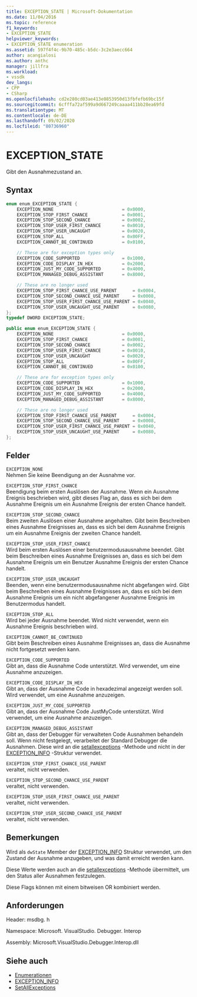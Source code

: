 ```yaml
---
title: EXCEPTION_STATE | Microsoft-Dokumentation
ms.date: 11/04/2016
ms.topic: reference
f1_keywords:
- EXCEPTION_STATE
helpviewer_keywords:
- EXCEPTION_STATE enumeration
ms.assetid: 597f4f4c-9b70-485c-b5dc-3c2e3aecc664
author: acangialosi
ms.author: anthc
manager: jillfra
ms.workload:
- vssdk
dev_langs:
- CPP
- CSharp
ms.openlocfilehash: cd2e280cd03ae413e0853950d13fbfefb69bc15f
ms.sourcegitcommit: 6cfffa72af599a9d667249caaaa411bb28ea69fd
ms.translationtype: MT
ms.contentlocale: de-DE
ms.lasthandoff: 09/02/2020
ms.locfileid: "80736960"
---
```

# <a name="exception_state"></a>EXCEPTION_STATE
Gibt den Ausnahmezustand an.

## <a name="syntax"></a>Syntax

```cpp
enum enum_EXCEPTION_STATE {
    EXCEPTION_NONE                          = 0x0000,
    EXCEPTION_STOP_FIRST_CHANCE             = 0x0001,
    EXCEPTION_STOP_SECOND_CHANCE            = 0x0002,
    EXCEPTION_STOP_USER_FIRST_CHANCE        = 0x0010,
    EXCEPTION_STOP_USER_UNCAUGHT            = 0x0020,
    EXCEPTION_STOP_ALL                      = 0x00FF,
    EXCEPTION_CANNOT_BE_CONTINUED           = 0x0100,

    // These are for exception types only
    EXCEPTION_CODE_SUPPORTED                = 0x1000,
    EXCEPTION_CODE_DISPLAY_IN_HEX           = 0x2000,
    EXCEPTION_JUST_MY_CODE_SUPPORTED        = 0x4000,
    EXCEPTION_MANAGED_DEBUG_ASSISTANT       = 0x8000,

    // These are no longer used
    EXCEPTION_STOP_FIRST_CHANCE_USE_PARENT      = 0x0004,
    EXCEPTION_STOP_SECOND_CHANCE_USE_PARENT     = 0x0008,
    EXCEPTION_STOP_USER_FIRST_CHANCE_USE_PARENT = 0x0040,
    EXCEPTION_STOP_USER_UNCAUGHT_USE_PARENT     = 0x0080,
};
typedef DWORD EXCEPTION_STATE;
```

```csharp
public enum enum_EXCEPTION_STATE {
    EXCEPTION_NONE                          = 0x0000,
    EXCEPTION_STOP_FIRST_CHANCE             = 0x0001,
    EXCEPTION_STOP_SECOND_CHANCE            = 0x0002,
    EXCEPTION_STOP_USER_FIRST_CHANCE        = 0x0010,
    EXCEPTION_STOP_USER_UNCAUGHT            = 0x0020,
    EXCEPTION_STOP_ALL                      = 0x00FF,
    EXCEPTION_CANNOT_BE_CONTINUED           = 0x0100,

    // These are for exception types only
    EXCEPTION_CODE_SUPPORTED                = 0x1000,
    EXCEPTION_CODE_DISPLAY_IN_HEX           = 0x2000,
    EXCEPTION_JUST_MY_CODE_SUPPORTED        = 0x4000,
    EXCEPTION_MANAGED_DEBUG_ASSISTANT       = 0x8000,

    // These are no longer used
    EXCEPTION_STOP_FIRST_CHANCE_USE_PARENT      = 0x0004,
    EXCEPTION_STOP_SECOND_CHANCE_USE_PARENT     = 0x0008,
    EXCEPTION_STOP_USER_FIRST_CHANCE_USE_PARENT = 0x0040,
    EXCEPTION_STOP_USER_UNCAUGHT_USE_PARENT     = 0x0080,
};
```

## <a name="fields"></a>Felder
`EXCEPTION_NONE`\
Nehmen Sie keine Beendigung an der Ausnahme vor.

`EXCEPTION_STOP_FIRST_CHANCE`\
Beendigung beim ersten Auslösen der Ausnahme. Wenn ein Ausnahme Ereignis beschrieben wird, gibt dieses Flag an, dass es sich bei dem Ausnahme Ereignis um ein Ausnahme Ereignis der ersten Chance handelt.

`EXCEPTION_STOP_SECOND_CHANCE`\
Beim zweiten Auslösen einer Ausnahme angehalten. Gibt beim Beschreiben eines Ausnahme Ereignisses an, dass es sich bei dem Ausnahme Ereignis um ein Ausnahme Ereignis der zweiten Chance handelt.

`EXCEPTION_STOP_USER_FIRST_CHANCE`\
Wird beim ersten Auslösen einer benutzermodusausnahme beendet. Gibt beim Beschreiben eines Ausnahme Ereignisses an, dass es sich bei dem Ausnahme Ereignis um ein Benutzer Ausnahme Ereignis der ersten Chance handelt.

`EXCEPTION_STOP_USER_UNCAUGHT`\
Beenden, wenn eine benutzermodusausnahme nicht abgefangen wird. Gibt beim Beschreiben eines Ausnahme Ereignisses an, dass es sich bei dem Ausnahme Ereignis um ein nicht abgefangener Ausnahme Ereignis im Benutzermodus handelt.

`EXCEPTION_STOP_ALL`\
Wird bei jeder Ausnahme beendet. Wird nicht verwendet, wenn ein Ausnahme Ereignis beschrieben wird.

`EXCEPTION_CANNOT_BE_CONTINUED`\
Gibt beim Beschreiben eines Ausnahme Ereignisses an, dass die Ausnahme nicht fortgesetzt werden kann.

`EXCEPTION_CODE_SUPPORTED`\
Gibt an, dass die Ausnahme Code unterstützt. Wird verwendet, um eine Ausnahme anzuzeigen.

`EXCEPTION_CODE_DISPLAY_IN_HEX`\
Gibt an, dass der Ausnahme Code in hexadezimal angezeigt werden soll. Wird verwendet, um eine Ausnahme anzuzeigen.

`EXCEPTION_JUST_MY_CODE_SUPPORTED`\
Gibt an, dass der Ausnahme Code JustMyCode unterstützt. Wird verwendet, um eine Ausnahme anzuzeigen.

`EXCEPTION_MANAGED_DEBUG_ASSISTANT`\
Gibt an, dass der Debugger für verwalteten Code Ausnahmen behandeln soll. Wenn nicht festgelegt, verarbeitet der Standard Debugger die Ausnahmen. Diese wird an die [setallexceptions](../../../extensibility/debugger/reference/idebugengine3-setallexceptions.md) -Methode und nicht in der [EXCEPTION_INFO](../../../extensibility/debugger/reference/exception-info.md) -Struktur verwendet.

`EXCEPTION_STOP_FIRST_CHANCE_USE_PARENT`\
veraltet, nicht verwenden.

`EXCEPTION_STOP_SECOND_CHANCE_USE_PARENT`\
veraltet, nicht verwenden.

`EXCEPTION_STOP_USER_FIRST_CHANCE_USE_PARENT`\
veraltet, nicht verwenden.

`EXCEPTION_STOP_USER_SECOND_CHANCE_USE_PARENT`\
veraltet, nicht verwenden.

## <a name="remarks"></a>Bemerkungen
Wird als `dwState` Member der [EXCEPTION_INFO](../../../extensibility/debugger/reference/exception-info.md) Struktur verwendet, um den Zustand der Ausnahme anzugeben, und was damit erreicht werden kann.

Diese Werte werden auch an die [setallexceptions](../../../extensibility/debugger/reference/idebugengine3-setallexceptions.md) -Methode übermittelt, um den Status aller Ausnahmen festzulegen.

Diese Flags können mit einem bitweisen OR kombiniert werden.

## <a name="requirements"></a>Anforderungen
Header: msdbg. h

Namespace: Microsoft. VisualStudio. Debugger. Interop

Assembly: Microsoft.VisualStudio.Debugger.Interop.dll

## <a name="see-also"></a>Siehe auch
- [Enumerationen](../../../extensibility/debugger/reference/enumerations-visual-studio-debugging.md)
- [EXCEPTION_INFO](../../../extensibility/debugger/reference/exception-info.md)
- [SetAllExceptions](../../../extensibility/debugger/reference/idebugengine3-setallexceptions.md)
